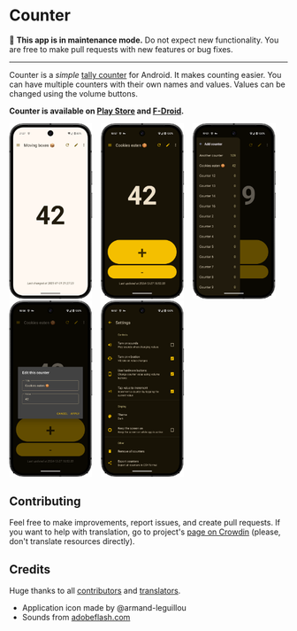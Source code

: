 # Counter

🚧 **This app is in maintenance mode.** Do not expect new functionality. You are free to make pull
requests with new features or bug fixes.

---

Counter is a *simple* [tally counter](https://en.wikipedia.org/wiki/Tally_counter) for Android. It
makes counting easier. You can have multiple counters with their own names and values. Values can be
changed using the volume buttons.

**Counter is available on [Play Store](https://play.google.com/store/apps/details?id=me.tsukanov.counter)
and [F-Droid](https://f-droid.org/repository/browse/?fdid=me.tsukanov.counter).**

<img src="resources/screenshots/5_framed.png" width="150" />&nbsp;&nbsp;&nbsp;&nbsp;<img src="resources/screenshots/1_framed.png" width="150" />&nbsp;&nbsp;&nbsp;&nbsp;<img src="resources/screenshots/2_framed.png" width="150" />&nbsp;&nbsp;&nbsp;&nbsp;<img src="resources/screenshots/3_framed.png" width="150" />&nbsp;&nbsp;&nbsp;&nbsp;<img src="resources/screenshots/4_framed.png" width="150" />

## Contributing

Feel free to make improvements, report issues, and create pull requests. If you want to help with
translation, go to project's [page on Crowdin](http://crowdin.net/project/simple-counter) (please,
don't translate resources directly).

## Credits

Huge thanks to all [contributors](https://github.com/gentlecat/counter/contributors)
and [translators](https://crowdin.net/project/simple-counter).

* Application icon made by @armand-leguillou
* Sounds from [adobeflash.com](https://www.adobeflash.com/download/sounds/clicks/)
